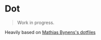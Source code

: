 # Dot

> Work in progress.

Heavily based on [Mathias Bynens's dotfiles](https://github.com/mathiasbynens/dotfiles)

